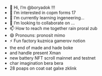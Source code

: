 - 👋 Hi, I’m @boryadok !!!
- 👀 I’m interested in copm forms 17
- 🌱 I’m currently learning ingeneering...
- 💞️ I’m looking to collaborate on ...
- 📫 How to reach me together rain proral zub
- 😄 Pronouns: pronosit mimo
- ⚡ Fun factory kuznica gamerov notion
- the end of made and hade boke
- and handle present Xman
- new battery NFT scroll mainnet and testnet
- char imagination bera bera
- 28 poaps on coat oat galxe zklink
